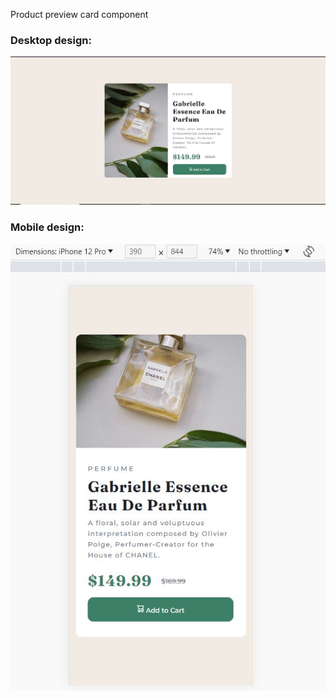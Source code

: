 Product preview card component

<h3>Desktop design:</h3>
<img src="/screenshots/desktop.jpg" alt="Desktop Design">

<h3>Mobile design:</h3>
<img src="/screenshots/mobile.JPG" alt="Mobile Design">



